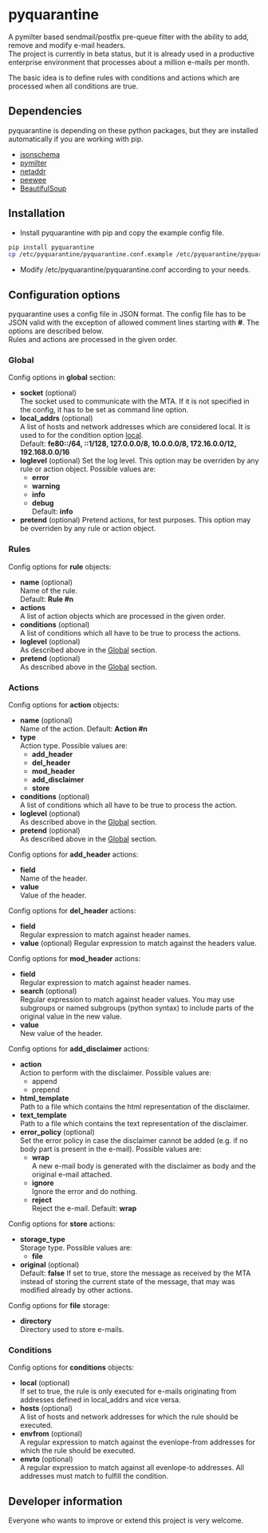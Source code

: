 # pyquarantine
A pymilter based sendmail/postfix pre-queue filter with the ability to add, remove and modify e-mail headers.  
The project is currently in beta status, but it is already used in a productive enterprise environment that processes about a million e-mails per month.  

The basic idea is to define rules with conditions and actions which are processed when all conditions are true.

## Dependencies
pyquarantine is depending on these python packages, but they are installed automatically if you are working with pip.
* [jsonschema](https://github.com/Julian/jsonschema)
* [pymilter](https://github.com/sdgathman/pymilter)
* [netaddr](https://github.com/drkjam/netaddr)
* [peewee](https://github.com/coleifer/peewee)
* [BeautifulSoup](https://www.crummy.com/software/BeautifulSoup/)

## Installation
* Install pyquarantine with pip and copy the example config file.
```sh
pip install pyquarantine
cp /etc/pyquarantine/pyquarantine.conf.example /etc/pyquarantine/pyquarantine.conf
```
* Modify /etc/pyquarantine/pyquarantine.conf according to your needs.

## Configuration options
pyquarantine uses a config file in JSON format. The config file has to be JSON valid with the exception of allowed comment lines starting with **#**. The options are described below.  
Rules and actions are processed in the given order.

### Global
Config options in **global** section:
* **socket** (optional)  
  The socket used to communicate with the MTA. If it is not specified in the config, it has to be set as command line option.
* **local_addrs** (optional)  
  A list of hosts and network addresses which are considered local. It is used to for the condition option [local](#Conditions).  
  Default: **fe80::/64, ::1/128, 127.0.0.0/8, 10.0.0.0/8, 172.16.0.0/12, 192.168.0.0/16**
* **loglevel**  (optional)
  Set the log level. This option may be overriden by any rule or action object. Possible values are:
  * **error**  
  * **warning**  
  * **info**  
  * **debug**  
  Default: **info**
* **pretend** (optional)
  Pretend actions, for test purposes. This option may be overriden by any rule or action object.

### Rules
Config options for **rule** objects:
* **name**  (optional)  
  Name of the rule.  
  Default: **Rule #n**
* **actions**  
  A list of action objects which are processed in the given order.
* **conditions** (optional)  
  A list of conditions which all have to be true to process the actions.
* **loglevel** (optional)  
  As described above in the [Global](#Global) section.
* **pretend** (optional)  
  As described above in the [Global](#Global) section.

### Actions
Config options for **action** objects:
* **name** (optional)  
  Name of the action.
  Default: **Action #n**
* **type**  
  Action type. Possible values are:
  * **add_header**
  * **del_header**
  * **mod_header**
  * **add_disclaimer**
  * **store**
* **conditions** (optional)  
  A list of conditions which all have to be true to process the action.
* **loglevel** (optional)  
  As described above in the [Global](#Global) section.
* **pretend** (optional)  
  As described above in the [Global](#Global) section.

Config options for **add_header** actions:
  * **field**  
    Name of the header.
  * **value**  
    Value of the header.

Config options for **del_header** actions:
  * **field**  
    Regular expression to match against header names.
  * **value** (optional)
    Regular expression to match against the headers value.

Config options for **mod_header** actions:
  * **field**  
    Regular expression to match against header names.
  * **search** (optional)  
    Regular expression to match against header values. You may use subgroups or named subgroups (python syntax) to include parts of the original value in the new value.
  * **value**  
    New value of the header.

Config options for **add_disclaimer** actions:
  * **action**  
    Action to perform with the disclaimer. Possible values are:
    * append
    * prepend
  * **html_template**  
    Path to a file which contains the html representation of the disclaimer.
  * **text_template**  
    Path to a file which contains the text representation of the disclaimer.
  * **error_policy** (optional)  
    Set the error policy in case the disclaimer cannot be added (e.g. if no body part is present in the e-mail). Possible values are:
    * **wrap**  
      A new e-mail body is generated with the disclaimer as body and the original e-mail attached.
    * **ignore**  
      Ignore the error and do nothing.
    * **reject**  
      Reject the e-mail.
    Default: **wrap**

Config options for **store** actions:
  * **storage_type**  
    Storage type. Possible values are:
    * **file**
  * **original** (optional)  
    Default: **false**
    If set to true, store the message as received by the MTA instead of storing the current state of the message, that may was modified already by other actions.

Config options for **file** storage:
  * **directory**  
  Directory used to store e-mails.

### Conditions
Config options for **conditions** objects:
* **local** (optional)  
  If set to true, the rule is only executed for e-mails originating from addresses defined in local_addrs and vice versa.
* **hosts** (optional)  
  A list of hosts and network addresses for which the rule should be executed.
* **envfrom** (optional)  
  A regular expression to match against the evenlope-from addresses for which the rule should be executed.
* **envto** (optional)  
  A regular expression to match against all evenlope-to addresses. All addresses must match to fulfill the condition.

## Developer information
Everyone who wants to improve or extend this project is very welcome.
